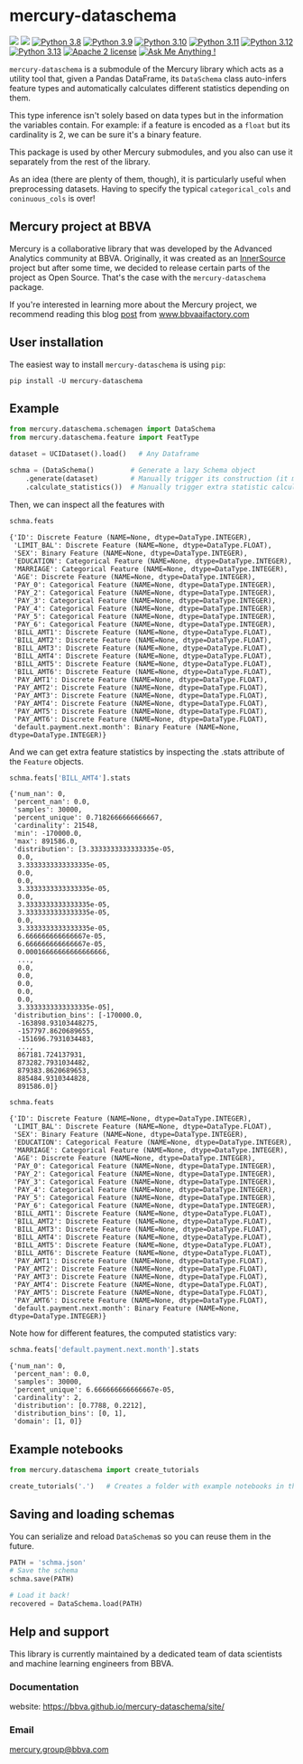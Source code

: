 # mercury-dataschema

[![](https://github.com/BBVA/mercury-dataschema/actions/workflows/test.yml/badge.svg)](https://github.com/BBVA/mercury-dataschema)
![](https://img.shields.io/badge/latest-1.1.2-blue)
[![Python 3.8](https://img.shields.io/badge/python-3.8-blue.svg)](https://www.python.org/downloads/release/python-3816/)
[![Python 3.9](https://img.shields.io/badge/python-3.9-blue.svg)](https://www.python.org/downloads/release/python-3916/)
[![Python 3.10](https://img.shields.io/badge/python-3.10-blue.svg)](https://www.python.org/downloads/release/python-31011/)
[![Python 3.11](https://img.shields.io/badge/python-3.11-blue.svg)](https://www.python.org/downloads/release/python-3119/)
[![Python 3.12](https://img.shields.io/badge/python-3.12-blue.svg)](https://www.python.org/downloads/release/python-3128/)
[![Python 3.13](https://img.shields.io/badge/python-3.13-blue.svg)](https://www.python.org/downloads/release/python-3131/)
[![Apache 2 license](https://shields.io/badge/license-Apache%202-blue)](http://www.apache.org/licenses/LICENSE-2.0)
[![Ask Me Anything !](https://img.shields.io/badge/Ask%20me-anything-1abc9c.svg)](https://github.com/BBVA/mercury-dataschema/issues)

`mercury-dataschema` is a submodule of the Mercury library which acts as a utility tool that, given a Pandas DataFrame, its `DataSchema` class auto-infers feature types and automatically calculates different statistics depending on them.

This type inference isn't solely based on data types but in the information the variables contain. For example: if a feature is encoded as a `float` but its cardinality is 2, we can be sure it's a binary feature.

This package is used by other Mercury submodules, and you also can use it separately from the rest of the library.

As an idea (there are plenty of them, though), it is particularly useful when preprocessing datasets. Having to specify the typical `categorical_cols` and `coninuous_cols` is over!

## Mercury project at BBVA

Mercury is a collaborative library that was developed by the Advanced Analytics community at BBVA. Originally, it was created as an [InnerSource](https://en.wikipedia.org/wiki/Inner_source) project but after some time, we decided to release certain parts of the project as Open Source.
That's the case with the `mercury-dataschema` package.

If you're interested in learning more about the Mercury project, we recommend reading this blog [post](https://www.bbvaaifactory.com/mercury-acelerando-la-reutilizacion-en-ciencia-de-datos-dentro-de-bbva/) from www.bbvaaifactory.com

## User installation

The easiest way to install `mercury-dataschema` is using ``pip``:

    pip install -U mercury-dataschema

## Example

```python
from mercury.dataschema.schemagen import DataSchema
from mercury.dataschema.feature import FeatType

dataset = UCIDataset().load()   # Any Dataframe

schma = (DataSchema()         # Generate a lazy Schema object
    .generate(dataset)        # Manually trigger its construction (it mostly infers data types...)
    .calculate_statistics())  # Manually trigger extra statistic calculations for each feature
```

Then, we can inspect all the features with

```python
schma.feats
```

```
{'ID': Discrete Feature (NAME=None, dtype=DataType.INTEGER),
 'LIMIT_BAL': Discrete Feature (NAME=None, dtype=DataType.FLOAT),
 'SEX': Binary Feature (NAME=None, dtype=DataType.INTEGER),
 'EDUCATION': Categorical Feature (NAME=None, dtype=DataType.INTEGER),
 'MARRIAGE': Categorical Feature (NAME=None, dtype=DataType.INTEGER),
 'AGE': Discrete Feature (NAME=None, dtype=DataType.INTEGER),
 'PAY_0': Categorical Feature (NAME=None, dtype=DataType.INTEGER),
 'PAY_2': Categorical Feature (NAME=None, dtype=DataType.INTEGER),
 'PAY_3': Categorical Feature (NAME=None, dtype=DataType.INTEGER),
 'PAY_4': Categorical Feature (NAME=None, dtype=DataType.INTEGER),
 'PAY_5': Categorical Feature (NAME=None, dtype=DataType.INTEGER),
 'PAY_6': Categorical Feature (NAME=None, dtype=DataType.INTEGER),
 'BILL_AMT1': Discrete Feature (NAME=None, dtype=DataType.FLOAT),
 'BILL_AMT2': Discrete Feature (NAME=None, dtype=DataType.FLOAT),
 'BILL_AMT3': Discrete Feature (NAME=None, dtype=DataType.FLOAT),
 'BILL_AMT4': Discrete Feature (NAME=None, dtype=DataType.FLOAT),
 'BILL_AMT5': Discrete Feature (NAME=None, dtype=DataType.FLOAT),
 'BILL_AMT6': Discrete Feature (NAME=None, dtype=DataType.FLOAT),
 'PAY_AMT1': Discrete Feature (NAME=None, dtype=DataType.FLOAT),
 'PAY_AMT2': Discrete Feature (NAME=None, dtype=DataType.FLOAT),
 'PAY_AMT3': Discrete Feature (NAME=None, dtype=DataType.FLOAT),
 'PAY_AMT4': Discrete Feature (NAME=None, dtype=DataType.FLOAT),
 'PAY_AMT5': Discrete Feature (NAME=None, dtype=DataType.FLOAT),
 'PAY_AMT6': Discrete Feature (NAME=None, dtype=DataType.FLOAT),
 'default.payment.next.month': Binary Feature (NAME=None, dtype=DataType.INTEGER)}
```

And we can get extra feature statistics by inspecting the .stats attribute of the `Feature` objects.

```python
schma.feats['BILL_AMT4'].stats
```

```
{'num_nan': 0,
 'percent_nan': 0.0,
 'samples': 30000,
 'percent_unique': 0.7182666666666667,
 'cardinality': 21548,
 'min': -170000.0,
 'max': 891586.0,
 'distribution': [3.3333333333333335e-05,
  0.0,
  3.3333333333333335e-05,
  0.0,
  0.0,
  3.3333333333333335e-05,
  0.0,
  3.3333333333333335e-05,
  3.3333333333333335e-05,
  0.0,
  3.3333333333333335e-05,
  6.666666666666667e-05,
  6.666666666666667e-05,
  0.00016666666666666666,
  ...,
  0.0,
  0.0,
  0.0,
  0.0,
  0.0,
  3.3333333333333335e-05],
 'distribution_bins': [-170000.0,
  -163898.93103448275,
  -157797.8620689655,
  -151696.7931034483,
  ...,
  867181.724137931,
  873282.7931034482,
  879383.8620689653,
  885484.9310344828,
  891586.0]}
```

```python
schma.feats
```

```
{'ID': Discrete Feature (NAME=None, dtype=DataType.INTEGER),
 'LIMIT_BAL': Discrete Feature (NAME=None, dtype=DataType.FLOAT),
 'SEX': Binary Feature (NAME=None, dtype=DataType.INTEGER),
 'EDUCATION': Categorical Feature (NAME=None, dtype=DataType.INTEGER),
 'MARRIAGE': Categorical Feature (NAME=None, dtype=DataType.INTEGER),
 'AGE': Discrete Feature (NAME=None, dtype=DataType.INTEGER),
 'PAY_0': Categorical Feature (NAME=None, dtype=DataType.INTEGER),
 'PAY_2': Categorical Feature (NAME=None, dtype=DataType.INTEGER),
 'PAY_3': Categorical Feature (NAME=None, dtype=DataType.INTEGER),
 'PAY_4': Categorical Feature (NAME=None, dtype=DataType.INTEGER),
 'PAY_5': Categorical Feature (NAME=None, dtype=DataType.INTEGER),
 'PAY_6': Categorical Feature (NAME=None, dtype=DataType.INTEGER),
 'BILL_AMT1': Discrete Feature (NAME=None, dtype=DataType.FLOAT),
 'BILL_AMT2': Discrete Feature (NAME=None, dtype=DataType.FLOAT),
 'BILL_AMT3': Discrete Feature (NAME=None, dtype=DataType.FLOAT),
 'BILL_AMT4': Discrete Feature (NAME=None, dtype=DataType.FLOAT),
 'BILL_AMT5': Discrete Feature (NAME=None, dtype=DataType.FLOAT),
 'BILL_AMT6': Discrete Feature (NAME=None, dtype=DataType.FLOAT),
 'PAY_AMT1': Discrete Feature (NAME=None, dtype=DataType.FLOAT),
 'PAY_AMT2': Discrete Feature (NAME=None, dtype=DataType.FLOAT),
 'PAY_AMT3': Discrete Feature (NAME=None, dtype=DataType.FLOAT),
 'PAY_AMT4': Discrete Feature (NAME=None, dtype=DataType.FLOAT),
 'PAY_AMT5': Discrete Feature (NAME=None, dtype=DataType.FLOAT),
 'PAY_AMT6': Discrete Feature (NAME=None, dtype=DataType.FLOAT),
 'default.payment.next.month': Binary Feature (NAME=None, dtype=DataType.INTEGER)}
```

Note how for different features, the computed statistics vary:

```python
schma.feats['default.payment.next.month'].stats
```

```
{'num_nan': 0,
 'percent_nan': 0.0,
 'samples': 30000,
 'percent_unique': 6.666666666666667e-05,
 'cardinality': 2,
 'distribution': [0.7788, 0.2212],
 'distribution_bins': [0, 1],
 'domain': [1, 0]}
```

## Example notebooks

```python
from mercury.dataschema import create_tutorials

create_tutorials('.')	# Creates a folder with example notebooks in the current path.
```

## Saving and loading schemas

You can serialize and reload `DataSchema`s so you can reuse them in the future.

```python
PATH = 'schma.json'
# Save the schema
schma.save(PATH)

# Load it back!
recovered = DataSchema.load(PATH)
```

## Help and support

This library is currently maintained by a dedicated team of data scientists and machine learning engineers from BBVA.

### Documentation
website: https://bbva.github.io/mercury-dataschema/site/

### Email
mercury.group@bbva.com
